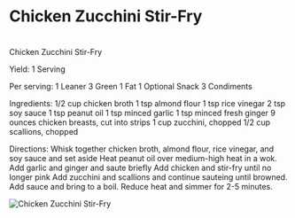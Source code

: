 # Chicken Zucchini Stir-Fry

# 

Chicken Zucchini Stir-Fry

Yield:
1 Serving

Per serving:
1 Leaner
3 Green
1 Fat
1 Optional Snack
3 Condiments

Ingredients:
1/2 cup chicken broth
1 tsp almond flour
1 tsp rice vinegar
2 tsp soy sauce
1 tsp peanut oil
1 tsp minced garlic
1 tsp minced fresh ginger
9 ounces chicken breasts, cut into strips
1 cup zucchini, chopped
1/2 cup scallions, chopped

Directions:
Whisk together chicken broth, almond flour, rice vinegar, and soy sauce and set aside
Heat peanut oil over medium-high heat in a wok.
Add garlic and ginger and saute briefly
Add chicken and stir-fry until no longer pink
Add zucchini and scallions and continue sauteing until browned. Add sauce and bring to a boil.
Reduce heat and simmer for 2-5 minutes.

![Chicken Zucchini Stir-Fry](images/Chicken%20Zucchini%20Stir-Fry.png)

